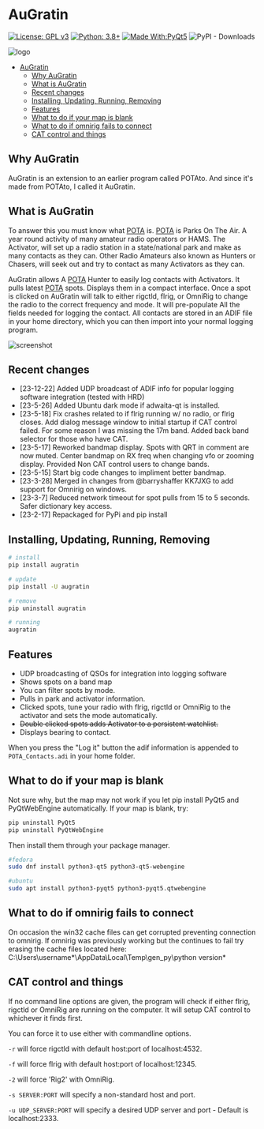 # AuGratin

[![License: GPL v3](https://img.shields.io/badge/License-GPLv3-blue.svg)](https://www.gnu.org/licenses/gpl-3.0)  [![Python: 3.8+](https://img.shields.io/badge/python-3.9+-blue.svg)](https://www.python.org/downloads/)  [![Made With:PyQt5](https://img.shields.io/badge/Made%20with-PyQt5-red)](https://pypi.org/project/PyQt5/)
![PyPI - Downloads](https://img.shields.io/pypi/dm/augratin)

![logo](https://github.com/mbridak/augratin/raw/master/augratin/data/k6gte.augratin.svg)

- [AuGratin](#augratin)
  - [Why AuGratin](#why-augratin)
  - [What is AuGratin](#what-is-augratin)
  - [Recent changes](#recent-changes)
  - [Installing, Updating, Running, Removing](#installing-updating-running-removing)
  - [Features](#features)
  - [What to do if your map is blank](#what-to-do-if-your-map-is-blank)
  - [What to do if omnirig fails to connect](#what-to-do-if-omnirig-fails-to-connect)
  - [CAT control and things](#cat-control-and-things)

## Why AuGratin

AuGratin is an extension to an earlier program called POTAto. And since it's made from POTAto, I called it AuGratin.

## What is AuGratin

To answer this you must know what [POTA](https://parksontheair.com) is.
[POTA](https://parksontheair.com) is Parks On The Air.
A year round activity of many amateur radio operators or HAMS.
The Activator, will set up a radio station in a state/national park and make as many contacts as they can.
Other Radio Amateurs also known as Hunters or Chasers, will seek out and try to contact as many Activators as they can.

AuGratin allows A [POTA](https://parksontheair.com) Hunter to easily log contacts with Activators.
It pulls latest [POTA](https://parksontheair.com) spots. Displays them in a compact interface.
Once a spot is clicked on AuGratin will talk to either rigctld, flrig, or OmniRig to change the radio to the correct
frequency and mode. It will pre-populate All the fields needed for logging the contact.
All contacts are stored in an ADIF file in your home directory,
which you can then import into your normal logging program.

![screenshot](https://github.com/mbridak/augratin/raw/master/pic/screenshot.png)

## Recent changes

- [23-12-22] Added UDP broadcast of ADIF info for popular logging software integration (tested with HRD)
- [23-5-26] Added Ubuntu dark mode if adwaita-qt is installed.
- [23-5-18] Fix crashes related to if flrig running w/ no radio, or flrig closes. Add dialog message window to initial startup if CAT control failed. For some reason I was missing the 17m band. Added back band selector for those who have CAT.
- [23-5-17] Reworked bandmap display. Spots with QRT in comment are now muted. Center bandmap on RX freq when changing vfo or zooming display. Provided Non CAT control users to change bands.
- [23-5-15] Start big code changes to impliment better bandmap.
- [23-3-28] Merged in changes from @barryshaffer KK7JXG to add support for Omnirig on windows.
- [23-3-7] Reduced network timeout for spot pulls from 15 to 5 seconds. Safer dictionary key access.
- [23-2-17] Repackaged for PyPi and pip install

## Installing, Updating, Running, Removing

```bash
# install
pip install augratin

# update
pip install -U augratin

# remove
pip uninstall augratin

# running
augratin
```

## Features

- UDP broadcasting of QSOs for integration into logging software
- Shows spots on a band map
- You can filter spots by mode.
- Pulls in park and activator information.
- Clicked spots, tune your radio with flrig, rigctld or OmniRig to the activator and sets the mode automatically.
- ~~Double clicked spots adds Activator to a persistent watchlist.~~
- Displays bearing to contact.

When you press the "Log it" button the adif information is appended to `POTA_Contacts.adi` in your home folder.

## What to do if your map is blank

Not sure why, but the map may not work if you let pip install PyQt5 and PyQtWebEngine automatically. If your map is blank, try:

```bash
pip uninstall PyQt5
pip uninstall PyQtWebEngine
```

Then install them through your package manager.

```bash
#fedora
sudo dnf install python3-qt5 python3-qt5-webengine

#ubuntu
sudo apt install python3-pyqt5 python3-pyqt5.qtwebengine
```

## What to do if omnirig fails to connect

On occasion the win32 cache files can get corrupted preventing connection to omnirig. If omnirig was previously working but the continues to fail try erasing the cache files located here: C:\Users\username*\AppData\Local\Temp\gen_py\python version*

## CAT control and things

If no command line options are given, the program will check if either flrig, rigctld or OmniRig are running on the computer. It will setup CAT control to whichever it finds first.

You can force it to use either with commandline options.

`-r` will force rigctld with default host:port of localhost:4532.

`-f` will force flrig with default host:port of localhost:12345.

`-2` will force 'Rig2' with OmniRig.

`-s SERVER:PORT` will specify a non-standard host and port.

`-u UDP_SERVER:PORT` will specify a desired UDP server and port - Default is localhost:2333.
